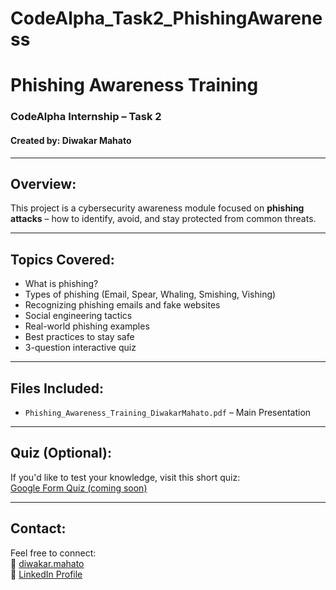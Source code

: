 # CodeAlpha_Task2_PhishingAwareness
# Phishing Awareness Training
### CodeAlpha Internship – Task 2  
#### Created by: Diwakar Mahato

---

## Overview:
This project is a cybersecurity awareness module focused on **phishing attacks** – how to identify, avoid, and stay protected from common threats.

---

## Topics Covered:
- What is phishing?
- Types of phishing (Email, Spear, Whaling, Smishing, Vishing)
- Recognizing phishing emails and fake websites
- Social engineering tactics
- Real-world phishing examples
- Best practices to stay safe
- 3-question interactive quiz

---

## Files Included:
- `Phishing_Awareness_Training_DiwakarMahato.pdf` – Main Presentation

---

## Quiz (Optional):
If you'd like to test your knowledge, visit this short quiz:  
[Google Form Quiz (coming soon)](#)

---

## Contact:
Feel free to connect:  
📧 [diwakar.mahato](mailto:diwakarmahato12345@gmail.com)  
🔗 [LinkedIn Profile](https://www.linkedin.com/in/diwakar-mahato-2439612ba?utm_source=share&utm_campaign=share_via&utm_content=profile&utm_medium=android_app)
